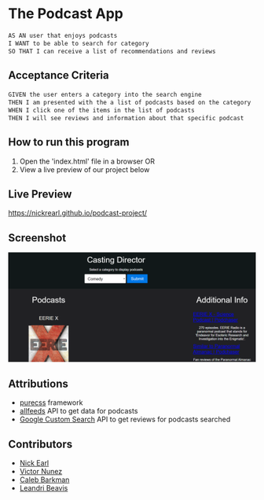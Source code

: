 # The Podcast App

````
AS AN user that enjoys podcasts
I WANT to be able to search for category 
SO THAT I can receive a list of recommendations and reviews
````

## Acceptance Criteria

````
GIVEN the user enters a category into the search engine
THEN I am presented with the a list of podcasts based on the category
WHEN I click one of the items in the list of podcasts
THEN I will see reviews and information about that specific podcast
````

## How to run this program

1. Open the 'index.html' file in a browser
OR
2. View a live preview of our project below

## Live Preview

https://nickrearl.github.io/podcast-project/

## Screenshot

![alt text](./assets/images/preview.png)

## Attributions

* [purecss](https://purecss.io/) framework
* [allfeeds](https://allfeeds.ai/) API to get data for podcasts
* [Google Custom Search](https://developers.google.com/custom-search/) API to get reviews for podcasts searched

## Contributors

* [Nick Earl](https://github.com/nickrearl)
* [Victor Nunez](https://github.com/VN135766)
* [Caleb Barkman](https://github.com/Caleb6826)
* [Leandri Beavis](https://github.com/LeandriB)
